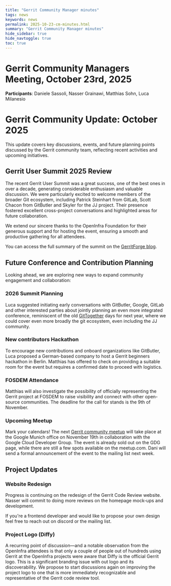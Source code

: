 ```yaml
---
title: "Gerrit Community Manager minutes"
tags: news
keywords: news
permalink: 2025-10-23-cm-minutes.html
summary: "Gerrit Community Manager minutes"
hide_sidebar: true
hide_navtoggle: true
toc: true
---
```


# Gerrit Community Managers Meeting, October 23rd, 2025

**Participants**: Daniele Sassoli, Nasser Grainawi, Matthias Sohn, Luca Milanesio

# Gerrit Community Update: October 2025
This update covers key discussions, events, and future planning points discussed
by the Gerrit community team, reflecting recent activities and upcoming
initiatives.

## Gerrit User Summit 2025 Review
The recent Gerrit User Summit was a great success, one of the best ones in over a decade, generating considerable enthusiasm and valuable discussion. We were
particularly excited to welcome members of the broader Git ecosystem, including
Patrick Steinhart from GitLab, Scott Chacon from GitButler and Skyler for the JJ project. Their
presence fostered excellent cross-project conversations and highlighted areas for future
collaboration.

We extend our sincere thanks to the OpenInfra Foundation for their generous
support and for hosting the event, ensuring a smooth and productive gathering
for all attendees.

You can access the full summary of the summit on the [GerritForge blog](https://gitenterprise.me/2025/10/22/how-git-and-gerrit-are-re-tooling-for-the-age-of-ai/).

## Future Conference and Contribution Planning
Looking ahead, we are exploring new ways to expand community engagement and collaboration:

### 2026 Summit Planning
Luca suggested initiating early conversations with
GitButler, Google, GitLab and other interested parties about jointly planning an
even more integrated conference, reminiscent of the old [GitTogether](https://opensource.googleblog.com/2011/12/gittogether-2011.html) days for
next year, where we could cover even more broadly the git ecosystem, even
including the JJ community.

### New contributors Hackathon
To encourage new contributions and onboard organizations like GitButler, Luca
proposed a German-based company to host a Gerrit beginners hackathon in Berlin. Matthias has offered
to check on providing a suitable room for the event but requires a confirmed
date to proceed with logistics.

### FOSDEM Attendance
Matthias will also investigate the possibility of officially representing the
Gerrit project at FOSDEM to raise visibility and connect with other open-source
communities. The deadline for the call for stands is the 9th of November.

### Upcoming Meetup
Mark your calendars! The next [Gerrit community meetup](https://www.meetup.com/gerritmeets/events/310709185/) will take place at the
Google Munich office on November 19th in collaboration with the Google Cloud
Developer Group. The event is already sold out on the GDG page, while there are
still a few spots available on the meetup.com. Dani will send a formal
announcement of the event to the mailing list next week.

## Project Updates

### Website Redesign
Progress is continuing on the redesign of the Gerrit Code Review website. Nasser
will commit to doing more reviews on the homepage mock-ups and development.

If you're a frontend developer and would like to propose your own design feel
free to reach out on discord or the mailing list.

### Project Logo (Diffy)
A recurring point of discussion—and a notable observation from the OpenInfra
attendees is that only a couple of people out of hundreds using Gerrit at the OpenInfra projects were aware
that Diffy is the official Gerrit logo. This is a significant branding issue with out logo and its
discoverability. We propose to start discussions again on improving the project logo to one that
is more immediately recognizable and representative of the Gerrit code review tool.